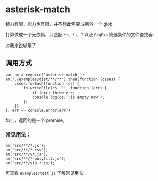 # asterisk-match

精力有限，能力也有限，并不想此包变成另外一个 glob

打算做成一个无依赖，只匹配 `**`、`*` 、`?` 以及 `RegExp` 筛选条件的文件查找器

对我来说够用了

## 调用方式

    var am = require('asterisk-match');
    am('./examples/dist/**/**').then(function (csses) {
        csses.forEach(function (cs) {
            fs.writeFile(cs, '', function (err) {
                if (err) throw err;
                console.log(cs, 'is empty now');
            })
        })
    }, err => console.error(err))


如上，返回的是一个 promise。

### 常见用法：

    am('src/**/*.js');
    am('src/**/*.css');
    am('src/**/v*.js');
    am('src/**/*-polyfill.js');
    am('src/**/vip-*.js');

可查看 `examples/test.js` 了解常见用法
